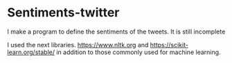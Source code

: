 # Sentiments-twitter

I make a program to define the sentiments of the tweets. It is still incomplete

I used the next libraries. https://www.nltk.org and https://scikit-learn.org/stable/ in addition to those commonly used for machine learning.

